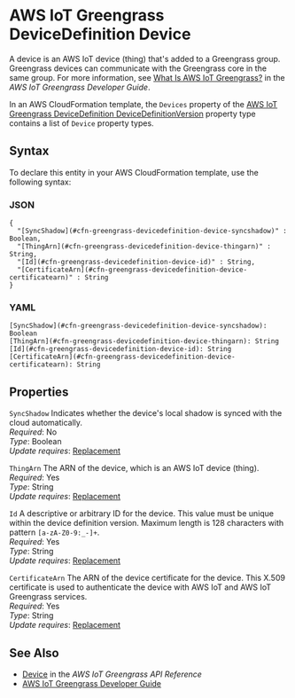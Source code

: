 # AWS IoT Greengrass DeviceDefinition Device<a name="aws-properties-greengrass-devicedefinition-device"></a>

<a name="aws-properties-greengrass-devicedefinition-device-description"></a> A device is an AWS IoT device \(thing\) that's added to a Greengrass group\. Greengrass devices can communicate with the Greengrass core in the same group\. For more information, see [What Is AWS IoT Greengrass?](https://docs.aws.amazon.com/greengrass/latest/developerguide/what-is-gg.html) in the *AWS IoT Greengrass Developer Guide*\.

<a name="aws-properties-greengrass-devicedefinition-device-inheritance"></a> In an AWS CloudFormation template, the `Devices` property of the [AWS IoT Greengrass DeviceDefinition DeviceDefinitionVersion](aws-properties-greengrass-devicedefinition-devicedefinitionversion.md) property type contains a list of `Device` property types\.

## Syntax<a name="aws-properties-greengrass-devicedefinition-device-syntax"></a>

To declare this entity in your AWS CloudFormation template, use the following syntax:

### JSON<a name="aws-properties-greengrass-devicedefinition-device-syntax.json"></a>

```
{
  "[SyncShadow](#cfn-greengrass-devicedefinition-device-syncshadow)" : Boolean,
  "[ThingArn](#cfn-greengrass-devicedefinition-device-thingarn)" : String,
  "[Id](#cfn-greengrass-devicedefinition-device-id)" : String,
  "[CertificateArn](#cfn-greengrass-devicedefinition-device-certificatearn)" : String
}
```

### YAML<a name="aws-properties-greengrass-devicedefinition-device-syntax.yaml"></a>

```
[SyncShadow](#cfn-greengrass-devicedefinition-device-syncshadow): Boolean
[ThingArn](#cfn-greengrass-devicedefinition-device-thingarn): String
[Id](#cfn-greengrass-devicedefinition-device-id): String
[CertificateArn](#cfn-greengrass-devicedefinition-device-certificatearn): String
```

## Properties<a name="aws-properties-greengrass-devicedefinition-device-properties"></a>

`SyncShadow`  <a name="cfn-greengrass-devicedefinition-device-syncshadow"></a>
Indicates whether the device's local shadow is synced with the cloud automatically\.  
 *Required*: No  
 *Type*: Boolean  
 *Update requires*: [Replacement](using-cfn-updating-stacks-update-behaviors.md#update-replacement) 

`ThingArn`  <a name="cfn-greengrass-devicedefinition-device-thingarn"></a>
The ARN of the device, which is an AWS IoT device \(thing\)\.  
 *Required*: Yes  
 *Type*: String  
 *Update requires*: [Replacement](using-cfn-updating-stacks-update-behaviors.md#update-replacement) 

`Id`  <a name="cfn-greengrass-devicedefinition-device-id"></a>
A descriptive or arbitrary ID for the device\. This value must be unique within the device definition version\. Maximum length is 128 characters with pattern `[a-zA-Z0-9:_-]+`\.  
 *Required*: Yes  
 *Type*: String  
 *Update requires*: [Replacement](using-cfn-updating-stacks-update-behaviors.md#update-replacement) 

`CertificateArn`  <a name="cfn-greengrass-devicedefinition-device-certificatearn"></a>
The ARN of the device certificate for the device\. This X\.509 certificate is used to authenticate the device with AWS IoT and AWS IoT Greengrass services\.  
 *Required*: Yes  
 *Type*: String  
 *Update requires*: [Replacement](using-cfn-updating-stacks-update-behaviors.md#update-replacement) 

## See Also<a name="aws-properties-greengrass-devicedefinition-device-seealso"></a>
+ [Device](https://docs.aws.amazon.com/greengrass/latest/apireference/definitions-device.html) in the *AWS IoT Greengrass API Reference*
+ [AWS IoT Greengrass Developer Guide](https://docs.aws.amazon.com/greengrass/latest/developerguide/)